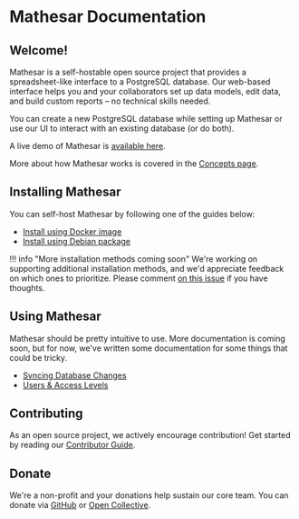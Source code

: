 # Mathesar Documentation


## Welcome!
Mathesar is a self-hostable open source project that provides a spreadsheet-like interface to a PostgreSQL database. Our web-based interface helps you and your collaborators set up data models, edit data, and build custom reports – no technical skills needed. 

You can create a new PostgreSQL database while setting up Mathesar or use our UI to interact with an existing database (or do both).

A live demo of Mathesar is [available here](https://demo.mathesar.org/).

<!-- TODO: Add the advantage of reading the concept page -->
More about how Mathesar works is covered in the [Concepts page](./user-guide/concepts.md). 

## Installing Mathesar
You can self-host Mathesar by following one of the guides below:

- [Install using Docker image](installation/docker/index.md)
- [Install using Debian package](installation/debian/index.md)

!!! info "More installation methods coming soon"
    We're working on supporting additional installation methods, and we'd appreciate feedback on which ones to prioritize. Please comment [on this issue](https://github.com/centerofci/mathesar/issues/2509) if you have thoughts.

## Using Mathesar
Mathesar should be pretty intuitive to use. More documentation is coming soon, but for now, we've written some documentation for some things that could be tricky.

- [Syncing Database Changes](./user-guide/syncing-db.md)
- [Users & Access Levels](./user-guide/users.md)

## Contributing
As an open source project, we actively encourage contribution! Get started by reading our [Contributor Guide](https://github.com/centerofci/mathesar/blob/develop/CONTRIBUTING.md).

## Donate
We're a non-profit and your donations help sustain our core team. You can donate via [GitHub](https://github.com/sponsors/centerofci) or [Open Collective](https://opencollective.com/mathesar).

